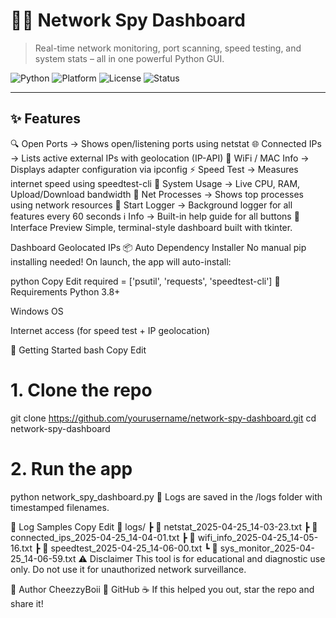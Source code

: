 # 🕵️‍♂️ Network Spy Dashboard

> Real-time network monitoring, port scanning, speed testing, and system stats – all in one powerful Python GUI.

![Python](https://img.shields.io/badge/Python-3.8%2B-blue?logo=python&logoColor=white)
![Platform](https://img.shields.io/badge/Platform-Windows-lightgrey?logo=windows&logoColor=blue)
![License](https://img.shields.io/badge/License-MIT-green.svg)
![Status](https://img.shields.io/badge/Status-Active-brightgreen)

---

## ✨ Features


🔍 Open Ports       → Shows open/listening ports using netstat
🌐 Connected IPs    → Lists active external IPs with geolocation (IP-API)
📶 WiFi / MAC Info  → Displays adapter configuration via ipconfig
⚡ Speed Test        → Measures internet speed using speedtest-cli
🧠 System Usage      → Live CPU, RAM, Upload/Download bandwidth
🔎 Net Processes     → Shows top processes using network resources
📝 Start Logger      → Background logger for all features every 60 seconds
ℹ️ Info              → Built-in help guide for all buttons
📸 Interface Preview
Simple, terminal-style dashboard built with tkinter.


Dashboard	Geolocated IPs
📦 Auto Dependency Installer
No manual pip installing needed! On launch, the app will auto-install:

python
Copy
Edit
required = ['psutil', 'requests', 'speedtest-cli']
🧪 Requirements
Python 3.8+

Windows OS

Internet access (for speed test + IP geolocation)

🚀 Getting Started
bash
Copy
Edit
# 1. Clone the repo
git clone https://github.com/yourusername/network-spy-dashboard.git
cd network-spy-dashboard

# 2. Run the app
python network_spy_dashboard.py
📝 Logs are saved in the /logs folder with timestamped filenames.

📁 Log Samples
Copy
Edit
📂 logs/
 ┣ 📄 netstat_2025-04-25_14-03-23.txt
 ┣ 📄 connected_ips_2025-04-25_14-04-01.txt
 ┣ 📄 wifi_info_2025-04-25_14-05-16.txt
 ┣ 📄 speedtest_2025-04-25_14-06-00.txt
 ┗ 📄 sys_monitor_2025-04-25_14-06-59.txt
⚠️ Disclaimer
This tool is for educational and diagnostic use only. Do not use it for unauthorized network surveillance.

🧀 Author
CheezzyBoii
🐙 GitHub
☕ If this helped you out, star the repo and share it!
